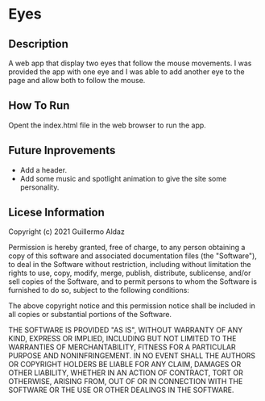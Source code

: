 # Eyes

## Description
A web app that display two eyes that follow the mouse movements. I was provided the app with one eye and I was able to add another eye to the page and allow both to follow the mouse.

## How To Run
Opent the index.html file in the web browser to run the app.

## Future Inprovements
- Add a header.
- Add some music and spotlight animation to give the site some personality.

## Licese Information

Copyright (c) 2021 Guillermo Aldaz

Permission is hereby granted, free of charge, to any person obtaining a copy of this software and associated documentation files (the "Software"), to deal in the Software without restriction, including without limitation the rights to use, copy, modify, merge, publish, distribute, sublicense, and/or sell copies of the Software, and to permit persons to whom the Software is furnished to do so, subject to the following conditions:

The above copyright notice and this permission notice shall be included in all copies or substantial portions of the Software.

THE SOFTWARE IS PROVIDED "AS IS", WITHOUT WARRANTY OF ANY KIND, EXPRESS OR IMPLIED, INCLUDING BUT NOT LIMITED TO THE WARRANTIES OF MERCHANTABILITY, FITNESS FOR A PARTICULAR PURPOSE AND NONINFRINGEMENT. IN NO EVENT SHALL THE AUTHORS OR COPYRIGHT HOLDERS BE LIABLE FOR ANY CLAIM, DAMAGES OR OTHER LIABILITY, WHETHER IN AN ACTION OF CONTRACT, TORT OR OTHERWISE, ARISING FROM, OUT OF OR IN CONNECTION WITH THE SOFTWARE OR THE USE OR OTHER DEALINGS IN THE SOFTWARE.
